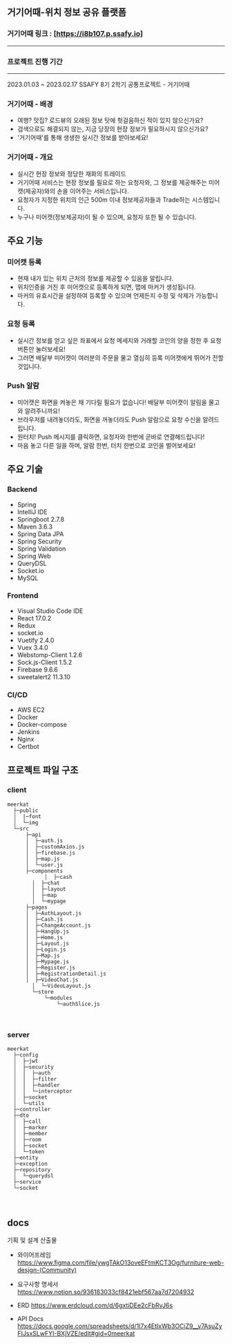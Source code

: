 ## 거기어때-위치 정보 공유 플랫폼

### 거기어때 링크 : [https://i8b107.p.ssafy.io]
<hr>

### 프로젝트 진행 기간
<hr>
2023.01.03 ~ 2023.02.17
SSAFY 8기 2학기 공통프로젝트 - 거기어때


### 거기어때 - 배경
- 여행? 맛집? 로드뷰의 오래된 정보 탓에 헛걸음하신 적이 있지 않으신가요?
- 검색으로도 해결되지 않는, 지금 당장의 현장 정보가 필요하시지 않으신가요?
- '거기어때'를 통해 생생한 실시간 정보를 받아보세요!

### 거기어때 - 개요
- 실시간 현장 정보와 정당한 재화의 트레이드
- 거기어때 서비스는 현장 정보를 필요로 하는 요청자와, 그 정보를 제공해주는 미어캣(제공자)와의 손을 이어주는 서비스입니다.
- 요청자가 지정한 위치의 인근 500m 이내 정보제공자들과 Trade하는 시스템입니다.
- 누구나 미어캣(정보제공자)이 될 수 있으며, 요청자 또한 될 수 있습니다.

## 주요 기능
### 미어캣 등록
- 현재 내가 있는 위치 근처의 정보를 제공할 수 있음을 알립니다.
- 위치인증을 거친 후 미어캣으로 등록하게 되면, 맵에 마커가 생성됩니다.
- 마커의 유효시간을 설정하여 등록할 수 있으며 언제든지 수정 및 삭제가 가능합니다.

### 요청 등록 
- 실시간 정보를 얻고 싶은 좌표에서 요청 메세지와 거래할 코인의 양을 정한 후 요청 버튼만 눌러보세요!
- 그러면 배달부 미어캣이 여러분의 주문을 물고 열심히 등록 미어캣에게 뛰어가 전할 것입니다.

### Push 알람
- 미어캣은 화면을 켜놓은 채 기다릴 필요가 없습니다! 배달부 미어캣이 알림을 물고 와 알려주니까요!
- 브라우저를 내려놓더라도, 화면을 꺼놓더라도 Push 알람으로 요청 수신을 알려드립니다.
- 원터치! Push 메시지를 클릭하면, 요청자와 한번에 곧바로 연결해드립니다!
-	마음 놓고 다른 일을 하며, 알람 한번, 터치 한번으로 코인을 벌어보세요!

## 주요 기술

### Backend

- Spring
- IntelliJ IDE
- Springboot 2.7.8
- Maven 3.6.3
- Spring Data JPA
- Spring Security
- Spring Validation
- Spring Web
- QueryDSL
- Socket.io
- MySQL


### Frontend

- Visual Studio Code IDE
- React 17.0.2
- Redux
- socket.io
- Vuetify 2.4.0
- Vuex 3.4.0
- Webstomp-Client 1.2.6
- Sock.js-Client 1.5.2
- Firebase 9.6.6
- sweetalert2 11.3.10

### CI/CD

- AWS EC2
- Docker
- Docker-compose
- Jenkins
- Nginx
- Certbot

## 프로젝트 파일 구조

### client

```
meerkat
  ├─public
  │  |─font
  │  └─img
  └─src
      ├─api
      │  ├─auth.js
      │  ├─customAxios.js
      │  ├─firebase.js
      │  ├─map.js
      │  └─user.js
      ├─components
		 	│  ├─cash
	    │  ├─chat
	    │  ├─layout
	    │  ├─map
	    │  └─mypage
      ├─pages
      │  ├─AuthLayout.js
      │  ├─Cash.js
      │  ├─ChangeAccount.js
      │  ├─HangUp.js
      │  ├─Home.js
      │  ├─Layout.js
      │  ├─Login.js
      │  ├─Map.js
      │  ├─Mypage.js
      │  ├─Register.js
      │  ├─RegistrationDetail.js
      │  ├─VideoChat.js
	    │  └─VideoLayout.js
	    └─store
	        └─modules
		        └─authSlice.js

```

<br>

### server

```
meerkat
  ├─config
  │  ├─jwt
  │  ├─security
  │  │  ├─auth
  │  │  ├─filter
  │  │  ├─handler
  │  │  └─interceptor
  │  ├─socket
  │  └─utils
  ├─controller
  ├─dto
  │  ├─call
  │  ├─marker
  │  ├─member
  │  ├─room
  │  ├─socket
  │  └─token
  ├─entity
  ├─exception
  ├─repository
  │  └─querydsl
  ├─service
  └─socket
```

<br>

## docs
기획 및 설계 산출물    


- 와이어프레임   
https://www.figma.com/file/ywgTAkO13oveEFtmKCT3Og/furniture-web-desjgn-(Community)

- 요구사항 명세서   
https://www.notion.so/936183033cf8421ebf567aa7d7204932

- ERD
https://www.erdcloud.com/d/6gxtiDEe2cFbRvJ6s

- API Docs   
https://docs.google.com/spreadsheets/d/1I7x4EtIxWb3OCiZ9__v7AsuZyFIJsxSLwFYI-BXjVZE/edit#gid=0meerkat

